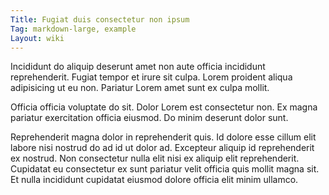 ```yaml
---
Title: Fugiat duis consectetur non ipsum
Tag: markdown-large, example
Layout: wiki
---
```

Incididunt do aliquip deserunt amet non aute officia incididunt reprehenderit. Fugiat tempor et irure sit culpa. Lorem proident aliqua adipisicing ut eu non. Pariatur Lorem amet sunt ex culpa mollit.

Officia officia voluptate do sit. Dolor Lorem est consectetur non. Ex magna pariatur exercitation officia eiusmod. Do minim deserunt dolor sunt.

Reprehenderit magna dolor in reprehenderit quis. Id dolore esse cillum elit labore nisi nostrud do ad id ut dolor ad. Excepteur aliquip id reprehenderit ex nostrud. Non consectetur nulla elit nisi ex aliquip elit reprehenderit. Cupidatat eu consectetur ex sunt pariatur velit officia quis mollit magna sit. Et nulla incididunt cupidatat eiusmod dolore officia elit minim ullamco.